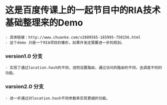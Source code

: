 ﻿# 这是百度传课上的一起节目中的RIA技术基础整理来的Demo
    - 具体链接：http://www.chuanke.com/v2889565-165995-750156.html
    - 这个demo 只是一个RIA项目的雏形，如果开发还需要进一步的规划。

### version1.0 分支 
    - 实现了通过location.hash的不同，进而设置路由，通过访问的路由的不同，去调度不同的功能。

### varsion2.0 分支 
    - 进一步通过对location.hash不同参数来实现更细的功能。